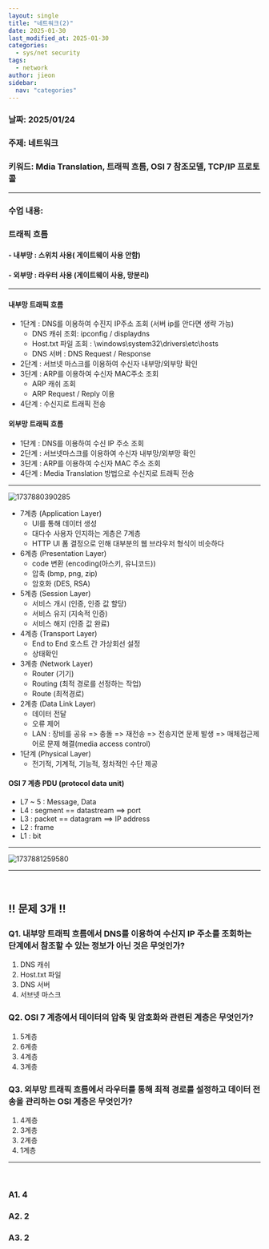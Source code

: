 ```yaml
---
layout: single
title: "네트워크(2)"
date: 2025-01-30
last_modified_at: 2025-01-30
categories:
  - sys/net security
tags:
  - network
author: jieon
sidebar:
  nav: "categories"
---
```



### 날짜: 2025/01/24

### 주제: 네트워크

### 키워드:  Mdia Translation, 트래픽 흐름, OSI 7 참조모델, TCP/IP 프로토콜

---

### 수업 내용:

### 트래픽 흐름

#### - 내부망 : 스위치 사용( 게이트웨이 사용 안함)

#### - 외부망 : 라우터 사용 (게이트웨이 사용, 망분리)

---



#### 내부망 트래픽 흐름

- 1단계 : DNS를 이용하여 수진지 IP주소 조회  (서버 ip를 안다면 생략 가능)
  + DNS 캐쉬 조회: ipconfig / displaydns
  + Host.txt 파일 조회 : \windows\system32\drivers\etc\hosts
  + DNS 서버 : DNS Request / Response
- 2단계 : 서브넷 마스크를 이용하여 수신자 내부망/외부망 확인
- 3단계 : ARP를 이용하여 수신자 MAC주소 조회
  + ARP 캐쉬 조회
  + ARP Request / Reply 이용
- 4단계 : 수신지로 트래픽 전송


#### 외부망 트래픽 흐름

- 1단계 : DNS를 이용하여 수신 IP 주소 조회
- 2단계 : 서브넷마스크를 이용하여 수신자 내부망/외부망 확인
- 3단계 : ARP를 이용하여 수신자 MAC 주소 조회
- 4단계 : Media Translation 방법으로 수신지로 트래픽 전송

---

![1737880390285](image/network_01(1)/1737880390285.png)

- 7계층 (Application Layer)
  + UI를 통해 데이터 생성
  + 대다수 사용자 인지하는 게층은 7계층
  + HTTP UI 폼 결정으로 인해 대부분의 웹 브라우저 형식이 비슷하다
- 6계층 (Presentation Layer)
  + code 변환 (encoding(아스키, 유니코드))
  + 압축 (bmp, png, zip)
  + 암호화 (DES, RSA)
- 5계층 (Session Layer)
  + 서비스 개시 (인증, 인증 값 할당)
  + 서비스 유지 (지속적 인증)
  + 서비스 해지 (인증 값 완료)
- 4계층 (Transport Layer)
  + End to End 호스트 간 가상회선 설정
  + 상태확인
- 3계층 (Network Layer)
  + Router (기기)
  + Routing (최적 경로를 선정하는 작업)
  + Route (최적경로)
- 2계층 (Data Link Layer)
  + 데이터 전달
  + 오류 제어
  + LAN : 장비를 공유 => 충돌 => 재전송 => 전송지연 문제 발생 => 매체접근제어로 문제 해결(media access control)
- 1단계 (Physical Layer)
  + 전기적, 기계적, 기능적, 정차적인 수단 제공


#### OSI 7 계층 PDU (protocol data unit)

- L7 ~ 5 : Message, Data
- L4 : segment == datastream ==> port
- L3 : packet == datagram ==> IP address
- L2 : frame
- L1 : bit

---

![1737881259580](image/network_01(1)/1737881259580.png)

---

<br>

## !! 문제 3개 !!

### Q1. 내부망 트래픽 흐름에서 DNS를 이용하여 수신지 IP 주소를 조회하는 단계에서 참조할 수 있는 정보가 아닌 것은 무엇인가?

1. DNS 캐쉬
2. Host.txt 파일
3. DNS 서버
4. 서브넷 마스크

### Q2. OSI 7 계층에서 데이터의 압축 및 암호화와 관련된 계층은 무엇인가?

1. 5계층
2. 6계층
3. 4계층
4. 3계층

### Q3. 외부망 트래픽 흐름에서 라우터를 통해 최적 경로를 설정하고 데이터 전송을 관리하는 OSI 계층은 무엇인가?

1. 4계층
2. 3계층
3. 2계층
4. 1계층

---

<br>

### A1. 4

### A2. 2

### A3. 2
